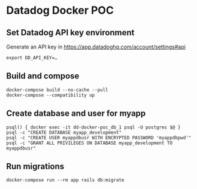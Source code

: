 # Datadog Docker POC

## Set Datadog API key environment

Generate an API key in https://app.datadoghq.com/account/settings#api

```
export DD_API_KEY=…
```

## Build and compose

```
docker-compose build --no-cache --pull
docker-compose --compatibility up
```

## Create database and user for myapp

```
psql() { docker exec -it dd-docker-poc_db_1 psql -U postgres $@ }
psql -c "CREATE DATABASE myapp_development"
psql -c "CREATE USER myappdbusr WITH ENCRYPTED PASSWORD 'myappdbpwd'"
psql -c "GRANT ALL PRIVILEGES ON DATABASE myapp_development TO myappdbusr"
```

## Run migrations

```
docker-compose run --rm app rails db:migrate
```
